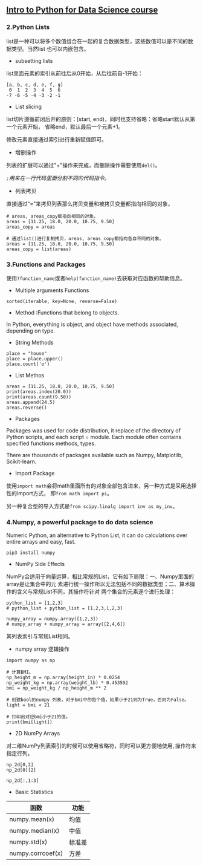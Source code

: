 ## [Intro to Python for Data Science course](https://www.datacamp.com/courses/intro-to-python-for-data-science)


### 2.Python Lists

list是一种可以将多个数值组合在一起的复合数据类型，这些数值可以是不同的数据类型。当然list
也可以内嵌包含。

- subsetting lists

list里面元素的索引从前往后从0开始，从后往前自-1开始：

```
[a, b, c, d, e, f, g]
 0  1  2  3  4  5  6
-7 -6 -5 -4 -3 -2 -1
```

- List slicing

list切片遵循前闭后开的原则：[start, end)，同时也支持省略：省略start默认从第一个元素开始，
省略end，默认最后一个元素+1。

修改元素直接通过索引进行重新赋值即可。

- 增删操作

列表的扩展可以通过"+"操作来完成，而删除操作需要使用`del()`。

*`;`用来在一行代码里面分割不同的代码指令。*

- 列表拷贝

直接通过“=”来拷贝列表那么拷贝变量和被拷贝变量都指向相同的对象，

```
# areas, areas_copy都指向相同的对象。
areas = [11.25, 18.0, 20.0, 10.75, 9.50]
areas_copy = areas

# 通过list()进行复制拷贝，areas, areas_copy都指向各自不同的对象。
areas = [11.25, 18.0, 20.0, 10.75, 9.50]
areas_copy = list(areas)

```

### 3.Functions and Packages

使用`?function_name`或者`help(function_name)`去获取对应函数的帮助信息。

- Multiple arguments Functions

```
sorted(iterable, key=None, reverse=False)
```

- Method :Functions that belong to objects.

In Python, everything is object, and object have methods associated, depending on
type.

- String Methods

```
place = "house"
place = place.upper()
place.count('o')
```

- List Methos

```
areas = [11.25, 18.0, 20.0, 10.75, 9.50]
print(areas.index(20.0))
print(areas.count(9.50))
areas.append(24.5)
areas.reverse()
```

- Packages

Packages was used for code distribution, it replace of the directory of Python
scripts, and each script = module. Each module often contains specified functions
methods, types.

There are thousands of packages available such as Numpy, Matplotlib, Scikit-learn.

- Import Package

使用`import math`会将math里面所有的对象全部包含进来，另一种方式是采用选择性的import方式，
即`from math import pi`。

另一种复合型的导入方式是`from scipy.linalg import inv as my_inv`。

### 4.Numpy, a powerful package to do data science

Numeric Python, an alternative to Python List, it can do calculations over entire
arrays and easy, fast.

```
pip3 install numpy
```

- NumPy Side Effects

NumPy合适用于向量运算，相比常规的List，它有如下局限：一、Numpy里面的array是让集合中的元
素进行统一操作所以无法包括不同的数据类型；二、算术操作的含义与常规List不同，其操作符针对
两个集合的元素逐个进行处理：

```
python_list = [1,2,3]
# python_list + python_list = [1,2,3,1,2,3]

numpy_array = numpy.array([1,2,3])
# numpy_array + numpy_array = array([2,4,6])
```  

其列表索引与常规List相同。

- numpy array 逻辑操作

```
import numpy as np

# 计算BMI。
np_height_m = np.array(height_in) * 0.0254
np_weight_kg = np.array(weight_lb) * 0.453592
bmi = np_weight_kg / np_height_m ** 2

# 创建bool的numpy 列表，对于bmi中的每个值，如果小于21则为True，否则为False。
light = bmi < 21

# 打印出对应bmi小于21的值。
print(bmi[light])
```

- 2D NumPy Arrays

对二维NumPy列表索引的时候可以使用省略符，同时可以更方便地使用`,`操作符来指定行列。

```
np_2d[0,2]
np_2d[0][2]

np_2d[:,1:3]
```

- Basic Statistics

|函数|功能|
|-|-|
|numpy.mean(x)|均值|
|numpy.median(x)|中值|
|numpy.std(x)|标准差|
|numpy.corrcoef(x)|方差|
